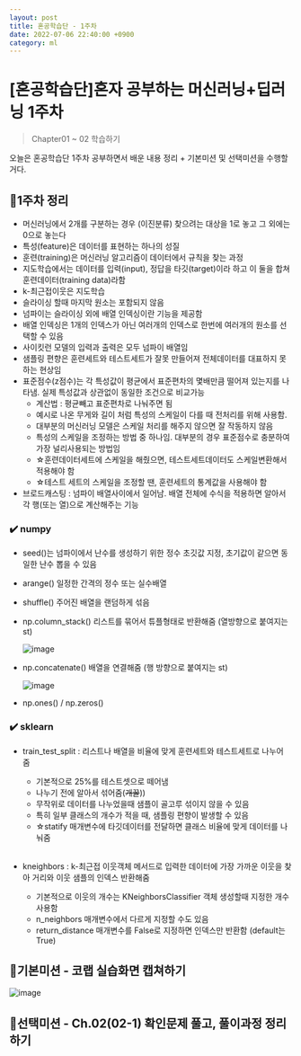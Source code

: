 ```yaml
---
layout: post
title: 혼공학습단 - 1주차
date: 2022-07-06 22:40:00 +0900
category: ml
---
```


# [혼공학습단]혼자 공부하는 머신러닝+딥러닝 1주차

> Chapter01 ~ 02 학습하기

오늘은 혼공학습단 1주차 공부하면서 배운 내용 정리 + 기본미션 및 선택미션을 수행할거다.

## 📍1주차 정리

- 머신러닝에서 2개를 구분하는 경우 (이진분류) 찾으려는 대상을 1로 놓고 그 외에는 0으로 놓는다
- 특성(feature)은 데이터를 표현하는 하나의 성질
- 훈련(training)은 머신러닝 알고리즘이 데이터에서 규칙을 찾는 과정
- 지도학습에서는 데이터를 입력(input), 정답을 타깃(target)이라 하고 이 둘을 합쳐 훈련데이터(training data)라함
- k-최근접이웃은 지도학습
- 슬라이싱 할때 마지막 원소는 포함되지 않음
- 넘파이는 슬라이싱 외에 배열 인덱싱이란 기능을 제공함
- 배열 인덱싱은 1개의 인덱스가 아닌 여러개의 인덱스로 한번에 여러개의 원소를 선택할 수 있음
- 사이킷런 모델의 입력과 출력은 모두 넘파이 배열임
- 샘플링 편향은 훈련세트와 테스트세트가 잘못 만들어져 전체데이터를 대표하지 못하는 현상임
- 표준점수(z점수)는 각 특성값이 평균에서 표준편차의 몇배만큼 떨어져 있는지를 나타냄. 실제 특성값과 상관없이 동일한 조건으로 비교가능
  - 계산법 : 평균빼고 표준편차로 나눠주면 됨
  - 예시로 나온 무게와 길이 처럼 특성의 스케일이 다를 때 전처리를 위해 사용함.
  - 대부분의 머신러닝 모델은 스케일 처리를 해주지 않으면 잘 작동하지 않음
  - 특성의 스케일을 조정하는 방법 중 하나임. 대부분의 경우 표준점수로 충분하여 가장 널리사용되는 방법임
  - ☆훈련데이터세트에 스케일을 해줬으면, 테스트세트데이터도 스케일변환해서 적용해야 함
  - ☆테스트 세트의 스케일을 조정할 땐, 훈련세트의 통계값을 사용해야 함
- 브로드캐스팅 : 넘파이 배열사이에서 일어남. 배열 전체에 수식을 적용하면 알아서 각 행(또는 열)으로 계산해주는 기능

### ✔️ numpy

- seed()는 넘파이에서 난수를 생성하기 위한 정수 초깃값 지정, 초기값이 같으면 동일한 난수 뽑을 수 있음
- arange() 일정한 간격의 정수 또는 실수배열
- shuffle() 주어진 배열을 랜덤하게 섞음
- np.column_stack() 리스트를 묶어서 튜플형태로 반환해줌 (열방향으로 붙여지는 st)

  ![image](https://user-images.githubusercontent.com/58683097/177767365-9498c68a-8c24-438f-9f9c-fd05afb06c1d.png)

- np.concatenate() 배열을 연결해줌 (행 방향으로 붙여지는 st)

  ![image](https://user-images.githubusercontent.com/58683097/177767517-3f71ab9c-91b8-419b-971b-10bccefa699e.png)

- np.ones() / np.zeros()

### ✔️ sklearn

- train_test_split : 리스트나 배열을 비율에 맞게 훈련세트와 테스트세트로 나누어 줌

  - 기본적으로 25%를 테스트셋으로 떼어냄
  - 나누기 전에 알아서 섞어줌(~~개꿀~~))
  - 무작위로 데이터를 나누었을때 샘플이 골고루 섞이지 않을 수 있음
  - 특히 일부 클래스의 개수가 적을 때, 샘플링 편향이 발생할 수 있음
  - ☆statify 매개변수에 타깃데이터를 전달하면 클래스 비율에 맞게 데이터를 나눠줌

  <br>

- kneighbors : k-최근접 이웃객체 메서드로 입력한 데이터에 가장 가까운 이웃을 찾아 거리와 이웃 샘플의 인덱스 반환해줌
  - 기본적으로 이웃의 개수는 KNeighborsClassifier 객체 생성할때 지정한 개수 사용함
  - n_neighbors 매개변수에서 다르게 지정할 수도 있음
  - return_distance 매개변수를 False로 지정하면 인덱스만 반환함 (default는 True)

## 📍기본미션 - 코랩 실습화면 캡쳐하기

![image](https://user-images.githubusercontent.com/58683097/177767858-7f6859f2-772f-4db6-ad48-69e2ef70e9f1.png)

## 📍선택미션 - Ch.02(02-1) 확인문제 풀고, 풀이과정 정리하기
